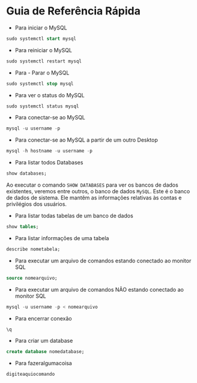 # Guia de Referência Rápida

- Para iniciar o MySQL
```sql
sudo systemctl start mysql
```

- Para reiniciar o MySQL
```sql
sudo systemctl restart mysql
```

- Para - Parar o MySQL
```sql
sudo systemctl stop mysql
```

- Para ver o status do MySQL
```sql
sudo systemctl status mysql
```

- Para conectar-se ao MySQL
```sql
mysql -u username -p
```

- Para conectar-se ao MySQL a partir de um outro Desktop
```sql
mysql -h hostname -u username -p
```

- Para listar todos Databases
```sql
show databases;
```

Ao executar o comando ```SHOW DATABASES``` para ver os bancos de dados existentes, veremos entre outros, o banco de dados ```MySQL```. Este é o banco de dados de 
sistema. Ele mantêm as informações relativas às contas e privilégios dos usuários.

- Para listar todas tabelas de um banco de dados
```sql
show tables;
```

- Para listar informações de uma tabela
```sql
describe nometabela;
```

- Para executar um arquivo de comandos estando conectado ao monitor SQL
```sql
source nomearquivo;
```

- Para executar um arquivo de comandos NÃO estando conectado ao monitor SQL
```sql
mysql -u username -p < nomearquivo
```

- Para encerrar conexão
```sql
\q
```

- Para criar um database
```sql
create database nomedatabase;
```

- Para fazeralgumacoisa
```sql
digiteaquiocomando
